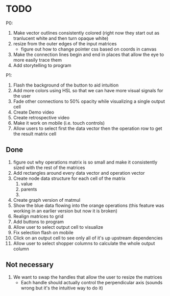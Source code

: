 # TODO
P0:
1. Make vector outlines consistently colored (right now they start out as tranlucent white and then turn opaque white)
1. resize from the outer edges of the input matrices
    - figure out how to change pointer css based on coords in canvas
1. Make the connection lines begin and end in places that allow the eye to more easily trace them
1. Add storytelling to program

P1:
1. Flash the background of the button to aid intuition
1. Add more colors using HSL so that we can have more visual signals for the user
1. Fade other connections to 50% opacity while visualizing a single output cell
1. Create Demo video
1. Create retrospective video
1. Make it work on mobile (i.e. touch controls)
1. Allow users to select first the data vector then the operation row to get the result matrix cell


## Done
1. figure out why operations matrix is so small and make it consistently sized with the rest of the matrices
1. Add rectangles around every data vector and operation vector
1. Create node data structure for each cell of the matrix
    1. value
    1. parents
    1. 
1. Create graph version of matmul
1. Show the blue data flowing into the orange operations (this feature was working in an earlier version but now it is broken)
1. Realign matrices to grid
1. Add buttons to program
1. Allow user to select output cell to visualize
1. Fix selection flash on mobile
1. Click on an output cell to see only all of it's up upstream dependencies
1. Allow user to select shopper columns to calculate the whole output column

## Not necessary
1. We want to swap the handles that allow the user to resize the matrices
    - Each handle should actually control the perpendicular axis (sounds wrong but it's the intuitive way to do it)
